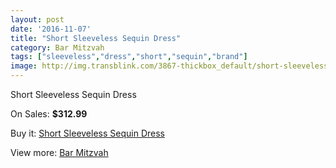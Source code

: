 ```yaml
---
layout: post
date: '2016-11-07'
title: "Short Sleeveless Sequin Dress"
category: Bar Mitzvah
tags: ["sleeveless","dress","short","sequin","brand"]
image: http://img.transblink.com/3867-thickbox_default/short-sleeveless-sequin-dress.jpg
---
```

Short Sleeveless Sequin Dress

On Sales: **$312.99**
<a href="https://www.transblink.com/en/bar-mitzvah/1230-short-sleeveless-sequin-dress.html"><amp-img layout="responsive" width="600" height="600" src="//img.transblink.com/3867-thickbox_default/short-sleeveless-sequin-dress.jpg" alt="Short Sleeveless Sequin Dress 0" /></a>
<a href="https://www.transblink.com/en/bar-mitzvah/1230-short-sleeveless-sequin-dress.html"><amp-img layout="responsive" width="600" height="600" src="//img.transblink.com/3868-thickbox_default/short-sleeveless-sequin-dress.jpg" alt="Short Sleeveless Sequin Dress 1" /></a>
<a href="https://www.transblink.com/en/bar-mitzvah/1230-short-sleeveless-sequin-dress.html"><amp-img layout="responsive" width="600" height="600" src="//img.transblink.com/3869-thickbox_default/short-sleeveless-sequin-dress.jpg" alt="Short Sleeveless Sequin Dress 2" /></a>
<a href="https://www.transblink.com/en/bar-mitzvah/1230-short-sleeveless-sequin-dress.html"><amp-img layout="responsive" width="600" height="600" src="//img.transblink.com/3870-thickbox_default/short-sleeveless-sequin-dress.jpg" alt="Short Sleeveless Sequin Dress 3" /></a>

Buy it: [Short Sleeveless Sequin Dress](https://www.transblink.com/en/bar-mitzvah/1230-short-sleeveless-sequin-dress.html "Short Sleeveless Sequin Dress")

View more: [Bar Mitzvah](https://www.transblink.com/en/2-bar-mitzvah "Bar Mitzvah")